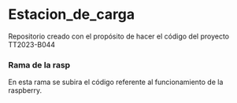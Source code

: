 # Estacion_de_carga

Repositorio creado con el propósito de hacer el código del proyecto TT2023-B044

### Rama de la rasp

En esta rama se subira el código referente al funcionamiento de la raspberry.
